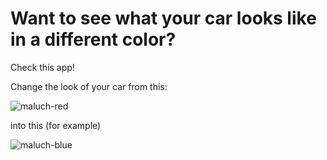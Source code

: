 # Want to see what your car looks like in a different color?

Check this app!


Change the look of your car from this:


![maluch-red](https://github.com/user-attachments/assets/6f3ec430-c954-4037-b1ed-bbf5fb2c11cd)


into this (for example)


![maluch-blue](https://github.com/user-attachments/assets/6f63cee0-83a5-4043-a415-0e68a8757c55)

